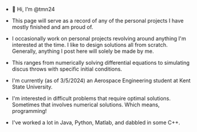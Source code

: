 - 👋 Hi, I’m @tmn24
- This page will serve as a record of any of the personal projects I have mostly finished and am proud of.
- I occasionally work on personal projects revolving around anything I'm interested at the time. I like to design solutions all from scratch. Generally, anything I post here will solely be made by me.
- This ranges from numerically solving differential equations to simulating discus throws with specific initial conditions.
- I'm currently (as of 3/5/2024) an Aerospace Engineering student at Kent State University.
- I'm interested in difficult problems that require optimal solutions. Sometimes that involves numerical solutions. Which means, programming!

- I've worked a lot in Java, Python, Matlab, and dabbled in some C++.
